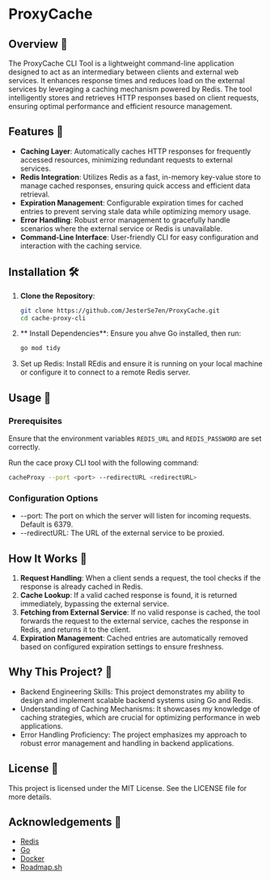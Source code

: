 # ProxyCache

## Overview 📖

The ProxyCache CLI Tool is a lightweight command-line application designed to act as an intermediary between clients and external web services. It enhances response times and reduces load on the external services by leveraging a caching mechanism powered by Redis. The tool intelligently stores and retrieves HTTP responses based on client requests, ensuring optimal performance and efficient resource management.

## Features 🌟

- **Caching Layer**: Automatically caches HTTP responses for frequently accessed resources, minimizing redundant requests to external services.
- **Redis Integration**: Utilizes Redis as a fast, in-memory key-value store to manage cached responses, ensuring quick access and efficient data retrieval.
- **Expiration Management**: Configurable expiration times for cached entries to prevent serving stale data while optimizing memory usage.
- **Error Handling**: Robust error management to gracefully handle scenarios where the external service or Redis is unavailable.
- **Command-Line Interface**: User-friendly CLI for easy configuration and interaction with the caching service.

## Installation 🛠️

1. **Clone the Repository**:
   ```bash
   git clone https://github.com/JesterSe7en/ProxyCache.git
   cd cache-proxy-cli
2. ** Install Dependencies**: Ensure you ahve Go installed, then run:
   ```bash
   go mod tidy
3. Set up Redis: Install REdis and ensure it is running on your local machine or configure it to connect to a remote Redis server.


## Usage 📝

### Prerequisites
 Ensure that the environment variables `REDIS_URL` and `REDIS_PASSWORD` are set correctly.

Run the cace proxy CLI tool with the following command:
```bash
cacheProxy --port <port> --redirectURL <redirectURL>
```

### Configuration Options
- --port: The port on which the server will listen for incoming requests. Default is 6379.
- --redirectURL: The URL of the external service to be proxied.

## How It Works 🔎
1. **Request Handling**: When a client sends a request, the tool checks if the response is already cached in Redis.
2. **Cache Lookup**: If a valid cached response is found, it is returned immediately, bypassing the external service.
3. **Fetching from External Service**: If no valid response is cached, the tool forwards the request to the external service, caches the response in Redis, and returns it to the client.
4. **Expiration Management**: Cached entries are automatically removed based on configured expiration settings to ensure freshness.

## Why This Project? 🤔
  -  Backend Engineering Skills: This project demonstrates my ability to design and implement scalable backend systems using Go and Redis.
  -  Understanding of Caching Mechanisms: It showcases my knowledge of caching strategies, which are crucial for optimizing performance in web applications.
  -  Error Handling Proficiency: The project emphasizes my approach to robust error management and handling in backend applications.

## License 📜

This project is licensed under the MIT License. See the LICENSE file for more details.

## Acknowledgements 🙏

- [Redis](https://redis.io/)
- [Go](https://golang.org/)
- [Docker](https://www.docker.com/)
- [Roadmap.sh](https://roadmap.sh/)